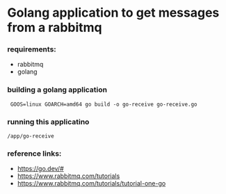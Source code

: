 # Golang application to get messages from a rabbitmq

### requirements:
- rabbitmq
- golang

### building a golang application
```
 GOOS=linux GOARCH=amd64 go build -o go-receive go-receive.go
```

### running this applicatino
```
/app/go-receive
```

### reference links:
- https://go.dev/#
- https://www.rabbitmq.com/tutorials
- https://www.rabbitmq.com/tutorials/tutorial-one-go
